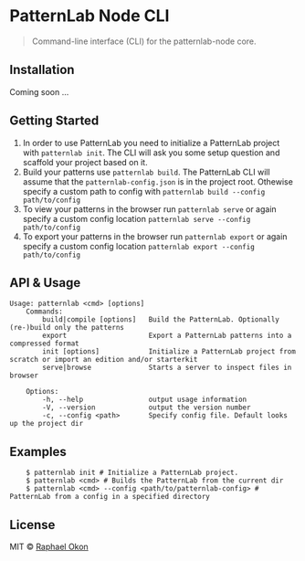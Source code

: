 # PatternLab Node CLI

> Command-line interface (CLI) for the patternlab-node core.

## Installation
Coming soon …

## Getting Started
1. In order to use PatternLab you need to initialize a PatternLab project with `patternlab init`. The CLI will ask you some setup question and scaffold your project based on it.
2. Build your patterns use `patternlab build`. The PatternLab CLI will assume that the `patternlab-config.json` is in the project root. Othewise specify a custom path to config with `patternlab build --config path/to/config`
3. To view your patterns in the browser run `patternlab serve` or again specify a custom config location `patternlab serve --config path/to/config`
4. To export your patterns in the browser run `patternlab export` or again specify a custom config location `patternlab export --config path/to/config`

## API & Usage
```
Usage: patternlab <cmd> [options]
	Commands:
		build|compile [options]   Build the PatternLab. Optionally (re-)build only the patterns
		export                    Export a PatternLab patterns into a compressed format
		init [options]            Initialize a PatternLab project from scratch or import an edition and/or starterkit
		serve|browse              Starts a server to inspect files in browser
	
	Options:
		-h, --help                output usage information
		-V, --version             output the version number
		-c, --config <path>       Specify config file. Default looks up the project dir
```
## Examples
```
    $ patternlab init # Initialize a PatternLab project.
    $ patternlab <cmd> # Builds the PatternLab from the current dir
    $ patternlab <cmd> --config <path/to/patternlab-config> # PatternLab from a config in a specified directory
```
## License
MIT © [Raphael Okon](https://github.com/raphaelokon)
